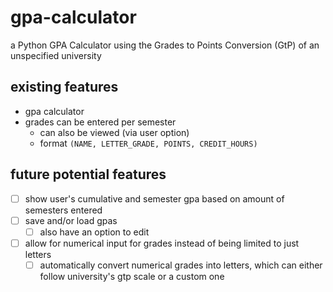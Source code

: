 # gpa-calculator

a Python GPA Calculator using the Grades to Points Conversion (GtP) of an unspecified university

## existing features
* gpa calculator
* grades can be entered per semester
   * can also be viewed (via user option)
   * format `(NAME, LETTER_GRADE, POINTS, CREDIT_HOURS)`


## future potential features
- [ ] show user's cumulative and semester gpa based on amount of semesters entered
- [ ] save and/or load gpas
    - [ ] also have an option to edit
- [ ] allow for numerical input for grades instead of being limited to just letters
   - [ ] automatically convert numerical grades into letters, which can either follow university's gtp scale or a custom one

